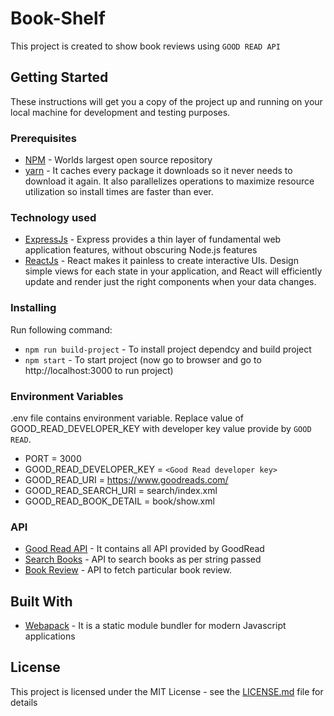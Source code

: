# Book-Shelf
This project is created to show book reviews using `GOOD READ API`

## Getting Started

These instructions will get you a copy of the project up and running on your local machine for development and testing purposes.

### Prerequisites

* [NPM](https://www.npmjs.com/get-npm) - Worlds largest open source repository
* [yarn](https://yarnpkg.com/lang/en/docs/install/#windows-stable) - It caches every package it downloads so it never needs to download it again. It also parallelizes operations to maximize resource utilization so install times are faster than ever.

### Technology used
* [ExpressJs](https://expressjs.com/) - Express provides a thin layer of fundamental web application features, without obscuring Node.js features 
* [ReactJs](https://reactjs.org/) - React makes it painless to create interactive UIs. Design simple views for each state in your application, and React will efficiently update and render just the right components when your data changes.

### Installing

Run following command:
* `npm run build-project` - To install project dependcy and build project
* `npm start` - To start project (now go to browser and go to http://localhost:3000 to run project)

### Environment Variables

.env file contains environment variable. Replace value of GOOD_READ_DEVELOPER_KEY with developer key value provide by `GOOD READ`.

* PORT = 3000
* GOOD_READ_DEVELOPER_KEY = `<Good Read developer key>`
* GOOD_READ_URI = https://www.goodreads.com/
* GOOD_READ_SEARCH_URI = search/index.xml
* GOOD_READ_BOOK_DETAIL = book/show.xml

### API 

* [Good Read API](https://www.goodreads.com/api/index) - It contains all API provided by GoodRead
* [Search Books](https://www.goodreads.com/api/index#search.books) - API to search books as per string passed
* [Book Review](https://www.goodreads.com/api/index#book.show) - API to fetch particular book review.


## Built With

* [Webapack](https://webpack.js.org/concepts/) - It is a static module bundler for modern Javascript applications


## License

This project is licensed under the MIT License - see the [LICENSE.md](https://opensource.org/licenses/MIT) file for details


